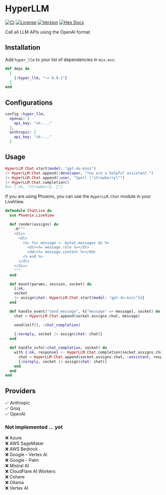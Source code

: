 # HyperLLM

[![CI](https://github.com/cgarvis/hyper_llm/actions/workflows/elixir.yml/badge.svg)](https://github.com/cgarvis/hyper_llm/actions/workflows/elixir.yml)
[![License](https://img.shields.io/hexpm/l/hyper_llm.svg)](https://github.com/cgarvis/hyper_llm/blob/main/LICENSE.md)
[![Version](https://img.shields.io/hexpm/v/hyper_llm.svg)](https://hex.pm/packages/hyper_llm)
[![Hex Docs](https://img.shields.io/badge/documentation-gray.svg)](https://hexdocs.pm/hyper_llm)

Call all LLM APIs using the OpenAI format

## Installation

Add `hyper_llm` to your list of dependencies in `mix.exs`:

```elixir
def deps do
  [
    {:hyper_llm, "~> 0.0.1"}
  ]
end
```

## Configurations

```elixir
config :hyper_llm,
  openai: [
    api_key: "sk-..."
  ],
  anthropic: [
    api_key: "sk-..."
  ]
```

## Usage

```elixir
HyperLLM.Chat.start(model: "gpt-4o-mini")
|> HyperLLM.Chat.append(:developer, "You are a helpful assistant.")
|> HyperLLM.Chat.append(:user, "Spell \"strawberry\"")
|> HyperLLM.Chat.completion()
#=> {:ok, "Strawberry. 🍓"}
```

If you are using Phoenix, you can use the `HyperLLM.Chat` module in your LiveView.

```elixir
defmodule ChatLive do
  use Phoenix.LiveView

  def render(assigns) do
    ~H"""
    <div>
      <dl>
        <%= for message <- @chat.messages do %>
          <dt><%= message.role %></dt>
          <dd><%= message.content %></dd>
        <% end %>
      </dl>
    </div>
    """
  end

  def mount(params, session, socket) do
    {:ok,
    socket
    |> assign(chat: HyperLLM.Chat.start(model: "gpt-4o-mini"))}
  end

  def handle_event("send_message", %{"message" => message}, socket) do
    chat = HyperLLM.Chat.append(socket.assigns.chat, message)

    send(self(), :chat_completion)
    
    {:noreply, socket |> assign(chat: chat)}
  end

  def handle_info(:chat_completion, socket) do
    with {:ok, response} <- HyperLLM.Chat.completion(socket.assigns.chat) do
      chat = HyperLLM.Chat.append(socket.assigns.chat, :assistant, response)
      {:noreply, socket |> assign(chat: chat)}
    end
  end
end
```

## Providers

✅ Anthropic<br/>
✅ Groq<br/>
✅ OpenAI<br/>

### Not implemented ... yet
❌ Azure<br/>
❌ AWS SageMaker<br/>
❌ AWS Bedrock<br/>
❌ Google - Vertex AI<br/>
❌ Google - Palm<br/>
❌ Mistral AI<br/>
❌ CloudFlare AI Workers<br/>
❌ Cohere<br/>
❌ Ollama<br/>
❌ Vertex AI<br/>